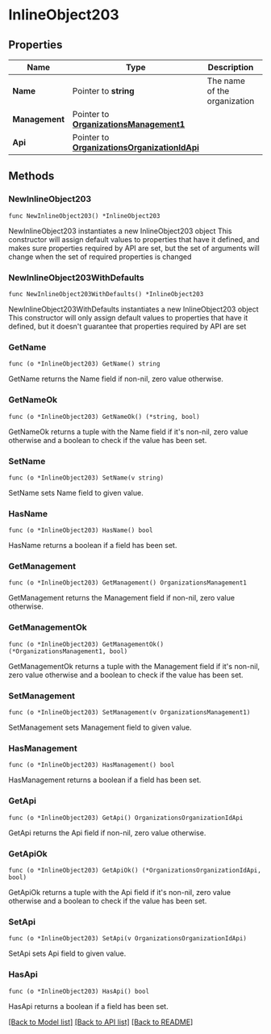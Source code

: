 # InlineObject203

## Properties

Name | Type | Description | Notes
------------ | ------------- | ------------- | -------------
**Name** | Pointer to **string** | The name of the organization | [optional] 
**Management** | Pointer to [**OrganizationsManagement1**](OrganizationsManagement1.md) |  | [optional] 
**Api** | Pointer to [**OrganizationsOrganizationIdApi**](OrganizationsOrganizationIdApi.md) |  | [optional] 

## Methods

### NewInlineObject203

`func NewInlineObject203() *InlineObject203`

NewInlineObject203 instantiates a new InlineObject203 object
This constructor will assign default values to properties that have it defined,
and makes sure properties required by API are set, but the set of arguments
will change when the set of required properties is changed

### NewInlineObject203WithDefaults

`func NewInlineObject203WithDefaults() *InlineObject203`

NewInlineObject203WithDefaults instantiates a new InlineObject203 object
This constructor will only assign default values to properties that have it defined,
but it doesn't guarantee that properties required by API are set

### GetName

`func (o *InlineObject203) GetName() string`

GetName returns the Name field if non-nil, zero value otherwise.

### GetNameOk

`func (o *InlineObject203) GetNameOk() (*string, bool)`

GetNameOk returns a tuple with the Name field if it's non-nil, zero value otherwise
and a boolean to check if the value has been set.

### SetName

`func (o *InlineObject203) SetName(v string)`

SetName sets Name field to given value.

### HasName

`func (o *InlineObject203) HasName() bool`

HasName returns a boolean if a field has been set.

### GetManagement

`func (o *InlineObject203) GetManagement() OrganizationsManagement1`

GetManagement returns the Management field if non-nil, zero value otherwise.

### GetManagementOk

`func (o *InlineObject203) GetManagementOk() (*OrganizationsManagement1, bool)`

GetManagementOk returns a tuple with the Management field if it's non-nil, zero value otherwise
and a boolean to check if the value has been set.

### SetManagement

`func (o *InlineObject203) SetManagement(v OrganizationsManagement1)`

SetManagement sets Management field to given value.

### HasManagement

`func (o *InlineObject203) HasManagement() bool`

HasManagement returns a boolean if a field has been set.

### GetApi

`func (o *InlineObject203) GetApi() OrganizationsOrganizationIdApi`

GetApi returns the Api field if non-nil, zero value otherwise.

### GetApiOk

`func (o *InlineObject203) GetApiOk() (*OrganizationsOrganizationIdApi, bool)`

GetApiOk returns a tuple with the Api field if it's non-nil, zero value otherwise
and a boolean to check if the value has been set.

### SetApi

`func (o *InlineObject203) SetApi(v OrganizationsOrganizationIdApi)`

SetApi sets Api field to given value.

### HasApi

`func (o *InlineObject203) HasApi() bool`

HasApi returns a boolean if a field has been set.


[[Back to Model list]](../README.md#documentation-for-models) [[Back to API list]](../README.md#documentation-for-api-endpoints) [[Back to README]](../README.md)


